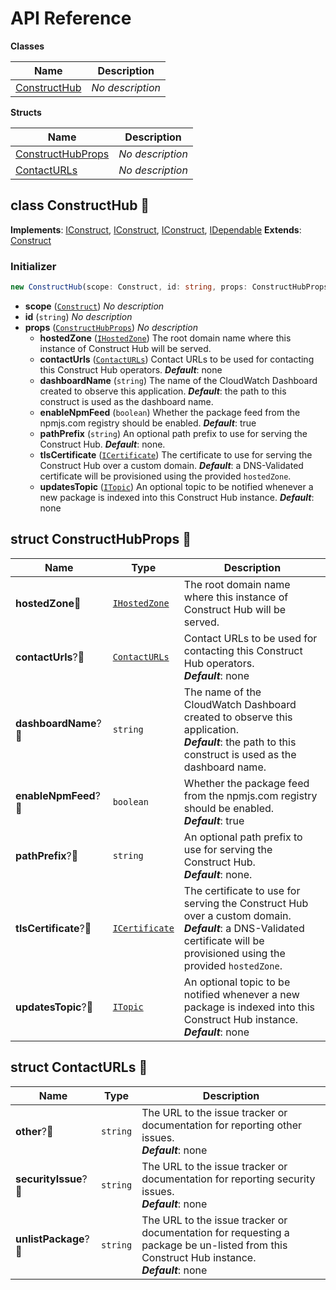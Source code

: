 # API Reference

**Classes**

Name|Description
----|-----------
[ConstructHub](#construct-hub-constructhub)|*No description*


**Structs**

Name|Description
----|-----------
[ConstructHubProps](#construct-hub-constructhubprops)|*No description*
[ContactURLs](#construct-hub-contacturls)|*No description*



## class ConstructHub 🔹 <a id="construct-hub-constructhub"></a>



__Implements__: [IConstruct](#constructs-iconstruct), [IConstruct](#aws-cdk-core-iconstruct), [IConstruct](#constructs-iconstruct), [IDependable](#aws-cdk-core-idependable)
__Extends__: [Construct](#aws-cdk-core-construct)

### Initializer




```ts
new ConstructHub(scope: Construct, id: string, props: ConstructHubProps)
```

* **scope** (<code>[Construct](#aws-cdk-core-construct)</code>)  *No description*
* **id** (<code>string</code>)  *No description*
* **props** (<code>[ConstructHubProps](#construct-hub-constructhubprops)</code>)  *No description*
  * **hostedZone** (<code>[IHostedZone](#aws-cdk-aws-route53-ihostedzone)</code>)  The root domain name where this instance of Construct Hub will be served. 
  * **contactUrls** (<code>[ContactURLs](#construct-hub-contacturls)</code>)  Contact URLs to be used for contacting this Construct Hub operators. __*Default*__: none
  * **dashboardName** (<code>string</code>)  The name of the CloudWatch Dashboard created to observe this application. __*Default*__: the path to this construct is used as the dashboard name.
  * **enableNpmFeed** (<code>boolean</code>)  Whether the package feed from the npmjs.com registry should be enabled. __*Default*__: true
  * **pathPrefix** (<code>string</code>)  An optional path prefix to use for serving the Construct Hub. __*Default*__: none.
  * **tlsCertificate** (<code>[ICertificate](#aws-cdk-aws-certificatemanager-icertificate)</code>)  The certificate to use for serving the Construct Hub over a custom domain. __*Default*__: a DNS-Validated certificate will be provisioned using the   provided `hostedZone`.
  * **updatesTopic** (<code>[ITopic](#aws-cdk-aws-sns-itopic)</code>)  An optional topic to be notified whenever a new package is indexed into this Construct Hub instance. __*Default*__: none




## struct ConstructHubProps 🔹 <a id="construct-hub-constructhubprops"></a>






Name | Type | Description 
-----|------|-------------
**hostedZone**🔹 | <code>[IHostedZone](#aws-cdk-aws-route53-ihostedzone)</code> | The root domain name where this instance of Construct Hub will be served.
**contactUrls**?🔹 | <code>[ContactURLs](#construct-hub-contacturls)</code> | Contact URLs to be used for contacting this Construct Hub operators.<br/>__*Default*__: none
**dashboardName**?🔹 | <code>string</code> | The name of the CloudWatch Dashboard created to observe this application.<br/>__*Default*__: the path to this construct is used as the dashboard name.
**enableNpmFeed**?🔹 | <code>boolean</code> | Whether the package feed from the npmjs.com registry should be enabled.<br/>__*Default*__: true
**pathPrefix**?🔹 | <code>string</code> | An optional path prefix to use for serving the Construct Hub.<br/>__*Default*__: none.
**tlsCertificate**?🔹 | <code>[ICertificate](#aws-cdk-aws-certificatemanager-icertificate)</code> | The certificate to use for serving the Construct Hub over a custom domain.<br/>__*Default*__: a DNS-Validated certificate will be provisioned using the   provided `hostedZone`.
**updatesTopic**?🔹 | <code>[ITopic](#aws-cdk-aws-sns-itopic)</code> | An optional topic to be notified whenever a new package is indexed into this Construct Hub instance.<br/>__*Default*__: none



## struct ContactURLs 🔹 <a id="construct-hub-contacturls"></a>






Name | Type | Description 
-----|------|-------------
**other**?🔹 | <code>string</code> | The URL to the issue tracker or documentation for reporting other issues.<br/>__*Default*__: none
**securityIssue**?🔹 | <code>string</code> | The URL to the issue tracker or documentation for reporting security issues.<br/>__*Default*__: none
**unlistPackage**?🔹 | <code>string</code> | The URL to the issue tracker or documentation for requesting a package be un-listed from this Construct Hub instance.<br/>__*Default*__: none



